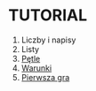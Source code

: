 TUTORIAL
========

 1. Liczby i napisy
 2. Listy
 3. [Pętle](https://github.com/trzewiczek/katowice-miasto-otwarte/blob/master/tutorial/03-petle.py "Kod źródłowy")
 4. [Warunki](https://github.com/trzewiczek/katowice-miasto-otwarte/blob/master/tutorial/04-warunki.py "Kod źródłowy")
 5. [Pierwsza gra](https://github.com/trzewiczek/katowice-miasto-otwarte/blob/master/tutorial/05-pierwsza_gra.py "Kod źródłowy")
